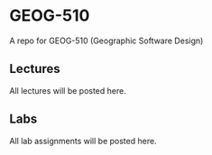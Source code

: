 # GEOG-510
A repo for GEOG-510 (Geographic Software Design)

## Lectures 

All lectures will be posted here.
## Labs 

All lab assignments will be posted here. 
